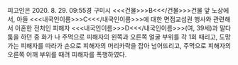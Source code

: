 피고인은 2020. 8. 29. 09:55경 구미시 <<<건물>>>B<<</건물>>>건물 앞 노상에서, 아들 <<<내국인이름>>>C<<</내국인이름>>>에 대한 면접교섭권 행사와 관련해서 이혼한 전처인 피해자 <<<내국인이름>>>D<<</내국인이름>>>(여, 39세)과 말다툼을 하던 중 화가 나 주먹으로 피해자의 왼쪽과 오른쪽 얼굴 부위를 각 1회 때리고, 도망가는 피해자를 따라가 손으로 피해자의 머리카락을 잡아 넘어뜨리고, 주먹으로 피해자의 오른쪽 어깨 부위를 때려 피해자를 폭행하였다.
